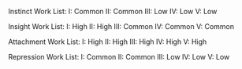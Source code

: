 Instinct Work List:
    I:   Common
    II:  Common
    III: Low
    IV:  Low
    V:   Low
    
Insight Work List:
    I:   High
    II:  High
    III: Common
    IV:  Common
    V:   Common
    
Attachment Work List:
    I:   High
    II:  High
    III: High
    IV:  High
    V:   High
    
Repression Work List:
    I:   Common
    II:  Common
    III: Low
    IV:  Low
    V:   Low
